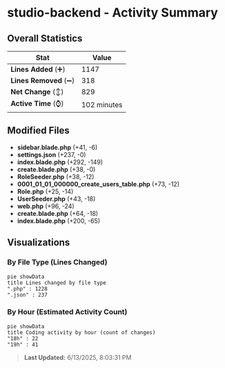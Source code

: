 # studio-backend - Activity Summary 

## Overall Statistics

| Stat                   | Value                                                             |
| ---------------------- | ----------------------------------------------------------------- |
| **Lines Added** (➕)   | 1147                                          |
| **Lines Removed** (➖) | 318                                        |
| **Net Change** (↕)    | 829                |
| **Active Time** (⌚)   | 102 minutes |


## Modified Files
- **sidebar.blade.php** (+41, -6)
- **settings.json** (+237, -0)
- **index.blade.php** (+292, -149)
- **create.blade.php** (+38, -0)
- **RoleSeeder.php** (+38, -12)
- **0001_01_01_000000_create_users_table.php** (+73, -12)
- **Role.php** (+25, -14)
- **UserSeeder.php** (+43, -18)
- **web.php** (+96, -24)
- **create.blade.php** (+64, -18)
- **index.blade.php** (+200, -65)

## Visualizations

### By File Type (Lines Changed)

```mermaid
pie showData
title Lines changed by file type
".php" : 1228
".json" : 237
```

### By Hour (Estimated Activity Count)

```mermaid
pie showData
title Coding activity by hour (count of changes)
"18h" : 22
"19h" : 41
```


> **Last Updated:** 6/13/2025, 8:03:31 PM